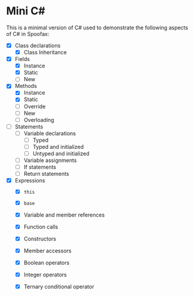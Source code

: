 # Mini C#
This is a minimal version of C# used to demonstrate the following aspects of C# in Spoofax:

- [x] Class declarations
    - [x] Class Inheritance
- [x] Fields
    - [x] Instance
    - [x] Static
    - [ ] New
- [x] Methods
    - [x] Instance
    - [x] Static
    - [ ] Override
    - [ ] New
    - [ ] Overloading
- [ ] Statements
    - [ ] Variable declarations
        - [ ] Typed
        - [ ] Typed and initialized
        - [ ] Untyped and initialized
    - [ ] Variable assignments
    - [ ] If statements
    - [ ] Return statements
- [x] Expressions
    - [x] `this`
    - [x] `base`
    - [x] Variable and member references
    - [x] Function calls
    - [x] Constructors
    - [x] Member accessors
    - [x] Boolean operators
    - [x] Integer operators
    - [x] Ternary conditional operator

